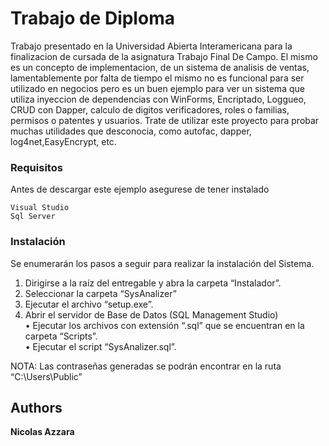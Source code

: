 # Trabajo de Diploma

Trabajo presentado en la Universidad Abierta Interamericana para la finalizacion de cursada de la asignatura Trabajo Final De Campo.
El mismo es un concepto de implementacion, de un sistema de analisis de ventas, lamentablemente por falta de tiempo el mismo no es funcional para ser utilizado en negocios pero es un buen ejemplo para ver un sistema que utiliza inyeccion de dependencias con WinForms, Encriptado, Loggueo, CRUD con Dapper, calculo de digitos verificadores, roles o familias, permisos o patentes y usuarios.
Trate de utilizar este proyecto para probar muchas utilidades que desconocia, como autofac, dapper, log4net,EasyEncrypt, etc.

### Requisitos

Antes de descargar este ejemplo asegurese de tener instalado

```
Visual Studio
Sql Server
```

### Instalación 

Se enumerarán los pasos a seguir para realizar la instalación del Sistema.    
1. Dirigirse a la raíz del entregable y abra la carpeta “Instalador”.  
2. Seleccionar la carpeta “SysAnalizer”    
3. Ejecutar el archivo “setup.exe”.   
4. Abrir el servidor de Base de Datos (SQL Management Studio)    
• Ejecutar los archivos con extensión “.sql” que se encuentran en la carpeta “Scripts”.  
• Ejecutar el script “SysAnalizer.sql”.    

NOTA: Las contraseñas generadas se podrán encontrar en la ruta “C:\Users\Public” 

## Authors

**Nicolas Azzara**
